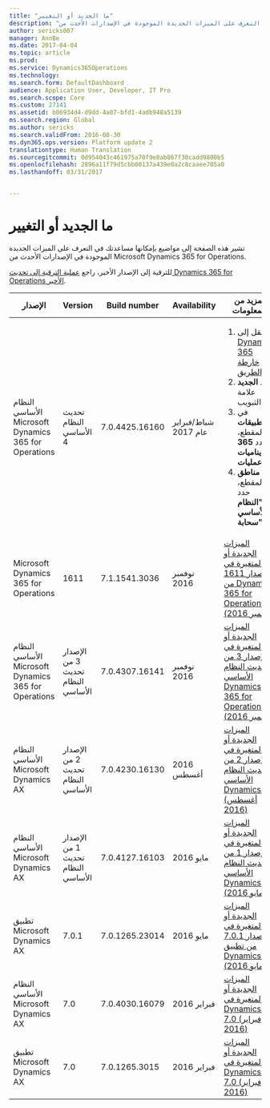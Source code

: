 ```yaml
---
title: "ما الجديد أو التغيير"
description: "تشير هذه الصفحة إلى مواضيع بإمكانها مساعدتك في التعرف على الميزات الجديدة الموجودة في الإصدارات الأحدث من Microsoft Dynamics 365 for Operations."
author: sericks007
manager: AnnBe
ms.date: 2017-04-04
ms.topic: article
ms.prod: 
ms.service: Dynamics365Operations
ms.technology: 
ms.search.form: DefaultDashboard
audience: Application User, Developer, IT Pro
ms.search.scope: Core
ms.custom: 27141
ms.assetid: b86934d4-d9dd-4a07-bfd1-4adb948a5139
ms.search.region: Global
ms.author: sericks
ms.search.validFrom: 2016-08-30
ms.dyn365.ops.version: Platform update 2
translationtype: Human Translation
ms.sourcegitcommit: 0d954043c461975a70f9e0ab867f30cadd9800b5
ms.openlocfilehash: 2896a11f79d5cbb00137a439e0a2c8caaee705a0
ms.lasthandoff: 03/31/2017


---
```


# <a name="whats-new-or-changed"></a>ما الجديد أو التغيير

تشير هذه الصفحة إلى مواضيع بإمكانها مساعدتك في التعرف على الميزات الجديدة الموجودة في الإصدارات الأحدث من Microsoft Dynamics 365 for Operations.

للترقية إلى الإصدار الأخير، راجع [عملية الترقية إلى تحديث Dynamics 365 for Operations الأخير](/migration-upgrade/upgrade-latest-update.md).
<table>
<colgroup>
<col width="20%" />
<col width="20%" />
<col width="20%" />
<col width="20%" />
<col width="20%" />
</colgroup>
<thead>
<tr class="header">
<th><strong>الإصدار</strong></th>
<th><strong><strong>Version</strong></strong></th>
<th><strong><strong>Build number</strong></strong></th>
<th><strong><strong>Availability</strong></strong></th>
<th><strong><strong>لمزيد من المعلومات</strong></strong></th>
</tr>
</thead>
<tbody>
<tr class="odd">
<td>النظام الأساسي Microsoft Dynamics 365 for Operations</td>
<td>تحديث النظام الأساسي 4</td>
<td>7.0.4425.16160</td>
<td>شباط/فبراير عام 2017</td>
<td><ol>
<li>انتقل إلى <a href="https://roadmap.dynamics.com/">Dynamics 365 خارطة الطريق</a>.</li>
<li>حدد <strong>الجديد</strong> علامة التبويب.</li>
<li>في <strong>تطبيقات</strong> المقطع، حدد <strong>365 ديناميات عمليات</strong>.</li>
<li>في <strong>مناطق</strong> المقطع، حدد <strong>"النظام الأساسي سحابة"</strong>.</li>
</ol></td>
</tr>
<tr class="even">
<td>Microsoft Dynamics 365 for Operations</td>
<td>1611</td>
<td> 7.1.1541.3036</td>
<td>نوفمبر 2016</td>
<td><a href="whats-new-dynamics-365-operations-1611.md">الميزات الجديدة أو المتغيرة في الإصدار 1611 من Dynamics 365 for Operations (نوفمبر 2016)</a></td>
</tr>
<tr class="odd">
<td>النظام الأساسي Microsoft Dynamics 365 for Operations</td>
<td>الإصدار 3 من تحديث النظام الأساسي</td>
<td> 7.0.4307.16141</td>
<td>نوفمبر 2016</td>
<td><a href="whats-new-platform-update-3.md">الميزات الجديدة أو المتغيرة في الإصدار 3 من تحديث النظام الأساسي Dynamics 365 for Operations (نوفمبر 2016)</a></td>
</tr>
<tr class="even">
<td>النظام الأساسي Microsoft Dynamics AX</td>
<td>الإصدار 2 من تحديث النظام الأساسي</td>
<td>7.0.4230.16130</td>
<td>2016 أغسطس</td>
<td><a href="whats-new-platform-update-2.md">الميزات الجديدة أو المتغيرة في الإصدار 2 من تحديث النظام الأساسي Dynamics AX (أغسطس 2016)</a></td>
</tr>
<tr class="odd">
<td>النظام الأساسي Microsoft Dynamics AX</td>
<td>الإصدار 1 من تحديث النظام الأساسي</td>
<td>7.0.4127.16103</td>
<td>2016 مايو</td>
<td><a href="whats-new-changed-platform-version-7-1-may-2016.md">الميزات الجديدة أو المتغيرة في الإصدار 1 من تحديث النظام الأساسي Dynamics AX (مايو 2016)</a></td>
</tr>
<tr class="even">
<td>تطبيق Microsoft Dynamics AX</td>
<td>7.0.1</td>
<td>7.0.1265.23014</td>
<td>2016 مايو</td>
<td><a href="whats-new-changed-application-version-7-0-1-may-2016.md">الميزات الجديدة أو المتغيرة في الإصدار 7.0.1 من تطبيق Dynamics AX (مايو 2016)</a></td>
</tr>
<tr class="odd">
<td>النظام الأساسي Microsoft Dynamics AX</td>
<td>7.0</td>
<td>7.0.4030.16079</td>
<td>2016 فبراير</td>
<td><a href="whats-new-changed-7-0-february-2016.md">الميزات الجديدة أو المتغيرة في Dynamics AX 7.0 (فبراير 2016)</a></td>
</tr>
<tr class="even">
<td>تطبيق Microsoft Dynamics AX</td>
<td>7.0</td>
<td>7.0.1265.3015</td>
<td>2016 فبراير</td>
<td><a href="whats-new-changed-7-0-february-2016.md">الميزات الجديدة أو المتغيرة في Dynamics AX 7.0 (فبراير 2016)</a></td>
</tr>
</tbody>
</table>




